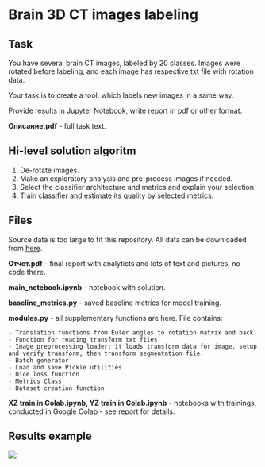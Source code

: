 # Brain 3D CT images labeling

## Task

You have several brain CT images, labeled by 20 classes. Images were rotated before labeling, and each image has respective txt file with rotation data.

Your task is to create a tool, which labels new images in a same way.

Provide results in Jupyter Notebook, write report in pdf or other format.

**Описание.pdf** - full task text.


## Hi-level solution algoritm

1. De-rotate images.
2. Make an exploratory analysis and pre-process images if needed.
3. Select the classifier architecture and metrics and explain your selection.
4. Train classifier and estimate its quality by selected metrics.

## Files

Source data is too large to fit this repository. All data can be downloaded from [here](https://drive.google.com/drive/folders/1jfoFSAHDMd55cK-qsOhgETMjPngIzQ66?usp=sharing).


**Отчет.pdf** - final report with analyticts and lots of text and pictures, no code there.


**main_notebook.ipynb** - notebook with solution.

**baseline_metrics.py** - saved baseline metrics for model training.

**modules.py** - all supplementary functions are here. File contains:

	- Translation functions from Euler angles to rotation matrix and back. 
	- Function for reading transform txt files
	- Image preprocessing loader: it loads transform data for image, setup and verify transform, then transform segmentation file.
	- Batch generator
	- Load and save Pickle utilities
	- Dice loss function
	- Metrics Class
	- Dataset creation function
	
**XZ train in Colab.ipynb, YZ train in Colab.ipynb** - notebooks with trainings, conducted in Google Colab - see report for details.

## Results example

<img src = "https://github.com/2326wz/Test_tasks/blob/master/Brain_CT_labeling/images/Capture.PNG?raw=true">



